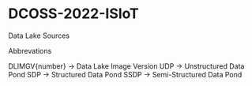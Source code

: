 # DCOSS-2022-ISIoT
Data Lake Sources

Abbrevations

DLIMGV{number} -> Data Lake Image Version
UDP -> Unstructured Data Pond
SDP -> Structured Data Pond
SSDP -> Semi-Structured Data Pond
